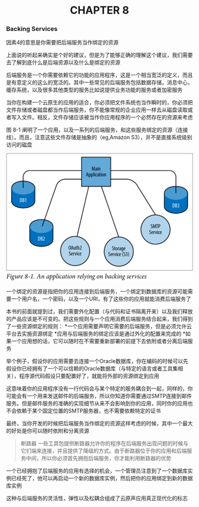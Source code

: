 # <center>CHAPTER 8</center>

### Backing Services

因素4的意思是你需要把后端服务当作绑定的资源

上面说的听起来确实是个好的建议，但是为了能够正确的理解这个建议，我们需要去了解到底什么是后端资源以及什么是绑定的资源

后端服务是一个你需要依赖它的功能的应用程序，这是一个相当宽泛的定义，而且是有意定义的这么的宽泛的。其中一些常见的后端服务包括数据存储，消息中心，缓存系统，以及很多其他类型的服务比如说提供业务功能的服务或者加密服务

当你在构建一个云原生的应用的适合，你必须把文件系统也当作瞬时的，你必须把文件存储或者磁盘都当作后端服务，你不能像常规的企业应用一样去从磁盘读取或者写入文件。相反，文件存储应该被当作你应用程序的一个必然存在的资源来考虑

图 8-1 阐明了一个应用，以及一系列的后端服务，和这些服务绑定的资源（连接线）。而且，注意这些文件存储是抽象的（eg,Amazon S3），并不是直接系统级别访问的磁盘

![](assets/markdown-img-paste-20210218161452963.png)


一个绑定的资源是指把你的应用连接到后端服务，一个绑定到数据库的资源可能需要一个用户名，一个密码，以及一个URI，有了这些你的应用就能消费后端服务了

本书的前面就提到过，我们需要外化配置（与代码和证书隔离开来）以及我们释放的产品应该是不可变的。把这些规则与一个应用消费后端服务结合起来，我们得到了一些资源绑定的规则：
*一个应用需要声明它需要的后端服务，但是必须允许云平台去实施资源绑定
*应用与后端服务的绑定应该是通过外化的配置来完成的
*如果一个应用想的话，它可以随时在不需要重新部署的前提下去依附或者分离后端服务

举个例子，假设你的应用需要去连接一个Oracle数据库，你在编码的时候可以先假设你已经拥有了一个可以信赖的Oracle数据库（与特定的语言或者工具集相关），程序源代码假设只要配置好了，就能将外部的资源绑定到应用

这意味着你的应用程序没有一行代码会与某个特定的服务耦合到一起，同样的，你可能会有一个用来发送邮件的后端服务，所以你知道你需要通过SMTP连接到邮件服务。但是邮件服务的准确的实现细节从来不会影响到你的应用，同时你的应用也不会依赖于某个固定位置的SMTP服务器，也不需要依赖特定的证书

最终，当你开发的时候把后端服务当作绑定的资源这样考虑的时候，其中一个最大的好处是你可以随时依附和分离资源

>断路器
一些工具包提供断路器允许你的程序在后端服务出现问题的时候与它们端来连接，并且提供了降级的方式。由于断路器位于你的应用和后端服务中间，所以你必须首先拥抱后端服务，你才能利用断路器的优势

一个已经拥抱了后端服务的应用有选择的机会，一个管理员注意到了一个数据库实例已经死了，他可以再启动一个新的数据库实例，然后把你的应用绑定到新的数据库实例

这种与后端服务的灵活性，弹性以及松耦合组成了云原声应用真正现代化的标志
